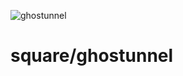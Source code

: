 ![ghostunnel](https://github.com/raspbernetes/multi-arch-images/workflows/ghostunnel/badge.svg)

# square/ghostunnel

